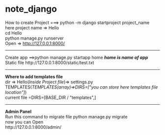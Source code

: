 # note_django
How to create Project ===>   python -m django startproject project_name <br>
here project name => Hello<br>
cd Hello <br>
python manage.py runserver <br>
Open => http://127.0.0.1:8000/<br>
<hr>
Create app ==>python manage.py startapp home <b><em>home is name of app</em></b> <br> 
Static file  http://127.0.0.1:8000/static/test.txt <br>
<hr>
<b>Where to add templates file</b><br>
dir => Hello(<em>Inside Project file</em>)=> settings.py TEMPLATES(<em>TEMPLATES(array)=>DIRS=["you can store here templates file location"]</em>)<br>
current file =DIRS=[BASE_DIR / "templates",]
<hr>
<b>Admin Panel</b><br>
Run this command to migrate file
python manage.py migrate<br>
now you can Open<br>
http://127.0.0.1:8000/admin/